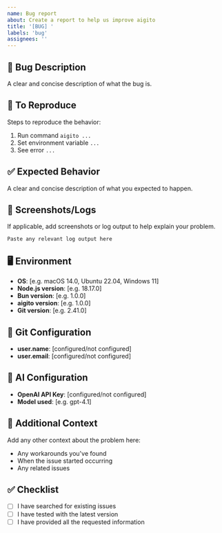 ```yaml
---
name: Bug report
about: Create a report to help us improve aigito
title: '[BUG] '
labels: 'bug'
assignees: ''
---
```


## 🐛 Bug Description
A clear and concise description of what the bug is.

## 🔄 To Reproduce
Steps to reproduce the behavior:
1. Run command `aigito ...`
2. Set environment variable `...`
3. See error `...`

## ✅ Expected Behavior
A clear and concise description of what you expected to happen.

## 📸 Screenshots/Logs
If applicable, add screenshots or log output to help explain your problem.

```
Paste any relevant log output here
```

## 🖥️ Environment
- **OS**: [e.g. macOS 14.0, Ubuntu 22.04, Windows 11]
- **Node.js version**: [e.g. 18.17.0]
- **Bun version**: [e.g. 1.0.0]
- **aigito version**: [e.g. 1.0.0]
- **Git version**: [e.g. 2.41.0]

## 🔧 Git Configuration
- **user.name**: [configured/not configured]
- **user.email**: [configured/not configured]

## 🤖 AI Configuration
- **OpenAI API Key**: [configured/not configured]
- **Model used**: [e.g. gpt-4.1]

## 📝 Additional Context
Add any other context about the problem here:
- Any workarounds you've found
- When the issue started occurring
- Any related issues

## ✅ Checklist
- [ ] I have searched for existing issues
- [ ] I have tested with the latest version
- [ ] I have provided all the requested information 